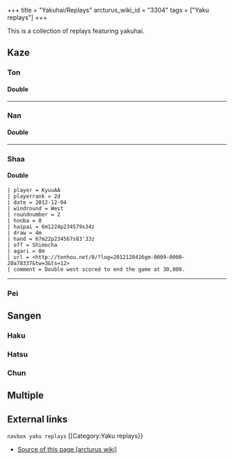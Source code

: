 +++
title = "Yakuhai/Replays"
arcturus_wiki_id = "3304"
tags = ["Yaku replays"]
+++

This is a collection of replays featuring yakuhai.

## Kaze

### Ton

#### Double

-----

### Nan

#### Double

-----

### Shaa

#### Double

```Replay/Tenhou.net|
| player = KyuuAA
| playerrank = 2d
| date = 2012-12-04
| windround = West
| roundnumber = 2
| honba = 0
| haipai = 6m1224p234579s34z
| draw = 4m
| hand = 67m22p234567s83'33z
| off = Shimocha
| agari = 8m
| url = <http://tenhou.net/0/?log=2012120416gm-0009-0000-20a78337&tw=3&ts=12>
| comment = Double west scored to end the game at 30,000.
```

-----

### Pei

## Sangen

### Haku

### Hatsu

### Chun

## Multiple

## External links

```navbox yaku replays```
\[\[Category:Yaku replays}}
- [Source of this page [arcturus wiki]](http://arcturus.su/wiki/Yakuhai/Replays)